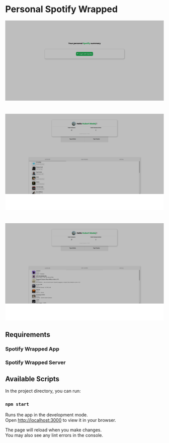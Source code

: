 # Personal Spotify Wrapped
![alt text](https://github.com/Browsero/spotify-wrapped/blob/master/readmeImages/login.png)
#
![alt text](https://github.com/Browsero/spotify-wrapped/blob/master/readmeImages/home1.png)
#
![alt text](https://github.com/Browsero/spotify-wrapped/blob/master/readmeImages/home2.png)

## Requirements
### Spotify Wrapped App
### Spotify Wrapped Server

## Available Scripts

In the project directory, you can run:

### `npm start`

Runs the app in the development mode.\
Open [http://localhost:3000](http://localhost:3000) to view it in your browser.

The page will reload when you make changes.\
You may also see any lint errors in the console.
